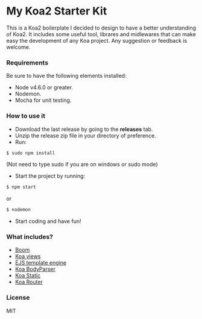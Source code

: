 # My Koa2 Starter Kit
This is a Koa2 boilerplate I decided to design to have a better understanding of Koa2. It includes some useful tool, librares and midlewares that can make easy the development of any Koa project. Any suggestion or feedback is welcome.

### Requirements
Be sure to have the following elements installed:
- Node v4.6.0 or greater.
- Nodemon.
- Mocha for unit testing.

### How to use it
- Download the last release by going to the **releases** tab.
- Unzip the release zip file in your directory of preference.
- Run:
```sh
$ sudo npm install
```
(Not need to type sudo if you are on windows or sudo mode)
- Start the project by running:
```sh
$ npm start
```
or
```sh
$ nodemon
```
- Start coding and have fun!

### What includes?
- [Boom](https://github.com/hapijs/boom)
- [Koa views](https://github.com/queckezz/koa-views)
- [EJS template engine](https://github.com/tj/ejs)
- [Koa BodyParser](https://github.com/koajs/bodyparser)
- [Koa Static](https://github.com/koajs/static)
- [Koa Router](https://github.com/alexmingoia/koa-router)

### License
MIT









